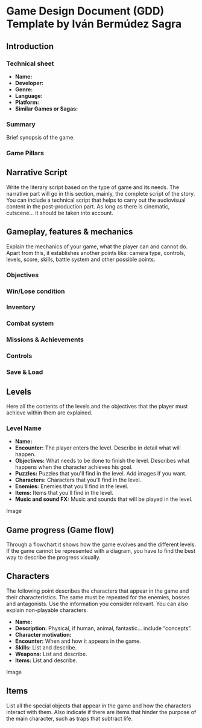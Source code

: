 # Game Design Document (GDD) Template by Iván Bermúdez Sagra

## Introduction

### Technical sheet
* **Name:**
* **Developer:**
* **Genre:**
* **Language:**
* **Platform:**
* **Similar Games or Sagas:**

### Summary
Brief synopsis of the game.

### Game Pillars


## Narrative Script
Write the literary script based on the type of game and its needs. The narrative part will go in this section, mainly, the complete script of the story. You can include a technical script that helps to carry out the audiovisual content in the post-production part. As long as there is cinematic, cutscene… it should be taken into account.

## Gameplay, features & mechanics
Explain the mechanics of your game, what the player can and cannot do. Apart from this, it establishes another points like: camera type, controls, levels, score, skills, battle system and other possible points.
### Objectives


### Win/Lose condition


### Inventory


### Combat system


### Missions & Achievements


### Controls


### Save & Load


## Levels
Here all the contents of the levels and the objectives that the player must achieve within them are explained. 
### Level Name
* **Name:**
* **Encounter:** The player enters the level. Describe in detail what will happen.
* **Objectives:** What needs to be done to finish the level. Describes what happens when the character achieves his goal.
* **Puzzles:** Puzzles that you'll find in the level. Add images if you want.
* **Characters:** Characters that you'll find in the level.
* **Enemies:** Enemies that you'll find in the level.
* **Items:** Items that you'll find in the level.
* **Music and sound FX:** Music and sounds that will be played in the level.

Image

## Game progress (Game flow)
Through a flowchart it shows how the game evolves and the different levels. If the game cannot be represented with a diagram, you have to find the best way to describe the progress visually.

## Characters
The following point describes the characters that appear in the game and their characteristics. The same must be repeated for the enemies, bosses and antagonists. Use the information you consider relevant. You can also explain non-playable characters.
* **Name:**
* **Description:** Physical, if human, animal, fantastic… include “concepts”.
* **Character motivation:** 
* **Encounter:** When and how it appears in the game.
* **Skills:** List and describe.
* **Weapons:** List and describe.
* **Items:** List and describe.

Image


## Items
List all the special objects that appear in the game and how the characters interact with them. Also indicate if there are items that hinder the purpose of the main character, such as traps that subtract life.
